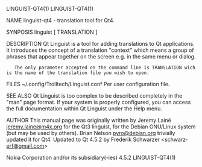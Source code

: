 LINGUIST-QT4(1)                                                                                                                    LINGUIST-QT4(1)

NAME
       linguist-qt4 - translation tool for Qt4.

SYNPOSIS
       linguist [ TRANSLATION ]

DESCRIPTION
       Qt  Linguist is a tool for adding translations to Qt applications. It introduces the concept of a translation "context" which means a group
       of phrases that appear together on the screen e.g. in the same menu or dialog.

       The only parameter accepted on the command line is TRANSLATION wich is the name of the translation file you wish to open.

FILES
       ~/.config/Trolltech/Linguist.conf
              Per user configuration file.

SEE ALSO
       Qt Linguist is too complex to be described completely in the "man" page format. If your system is properly configured, you can  access  the
       full documentation within Qt Linguist under the Help menu.

AUTHOR
       This  manual  page was originally written by Jeremy Lainé <jeremy.laine@m4x.org> for the Qt3 linguist, for the Debian GNU/Linux system (but
       may be used by others).  Brian Nelson <pyro@debian.org> trivially updated it for Qt4. Updated to Qt 4.5.2 by Frederik  Schwarzer  <schwarz‐
       erf@gmail.com>

Nokia Corporation and/or its subsidiary(-ies)                          4.5.2                                                       LINGUIST-QT4(1)
